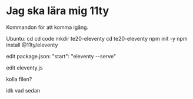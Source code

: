 # Jag ska lära mig 11ty

Kommandon för att komma igång. 

Ubuntu:
cd
cd code
mkdir te20-eleventy
cd te20-eleventy
npm init -y
npm install @11ty/eleventy


edit package.json:
"start": "eleventy --serve"



edit eleventy.js

kolla filen?



idk vad sedan